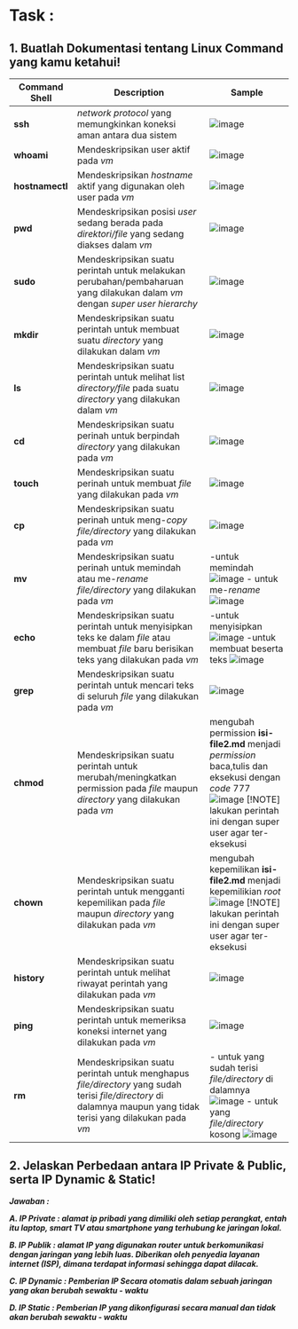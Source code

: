 
# Task :
## 1. Buatlah Dokumentasi tentang Linux Command yang kamu ketahui!
| Command Shell        | Description        | Sample        |
| -------------|-------------|-------------| 
| **ssh** |_network protocol_ yang memungkinkan koneksi aman antara dua sistem| ![image](https://github.com/user-attachments/assets/69a166f0-9080-4d9f-af78-aa744a878abe)|
| **whoami** |Mendeskripsikan user aktif pada _vm_| ![image](https://github.com/user-attachments/assets/ddcecbaa-eaa5-4ee1-9fa1-dd48d359defb)|
| **hostnamectl** |Mendeskripsikan _hostname_ aktif yang digunakan oleh user pada _vm_| ![image](https://github.com/user-attachments/assets/7c33c4e7-84ee-41ea-8bcc-630e58134891)|
| **pwd** |Mendeskripsikan posisi _user_ sedang berada pada _direktori/file_ yang sedang diakses dalam _vm_| ![image](https://github.com/user-attachments/assets/5a6ab72e-fd0b-494a-95c0-c37e26d61ec3)|
| **sudo** |Mendeskripsikan suatu perintah untuk melakukan perubahan/pembaharuan yang dilakukan dalam _vm_ dengan _super user hierarchy_| ![image](https://github.com/user-attachments/assets/c840b2aa-4c97-4dcc-884a-f47b6dafc07e)|
| **mkdir** |Mendeskripsikan suatu perintah untuk membuat suatu _directory_ yang dilakukan dalam _vm_| ![image](https://github.com/user-attachments/assets/50179640-5f6a-44a7-b0cb-c38955ef5562)|
| **ls** |Mendeskripsikan suatu perintah untuk melihat list _directory/file_ pada suatu _directory_ yang dilakukan dalam _vm_| ![image](https://github.com/user-attachments/assets/8ce6f3a0-f838-4150-84c0-61bf5a15ec65)|
| **cd**| Mendeskripsikan suatu perinah untuk berpindah _directory_ yang dilakukan pada _vm_| ![image](https://github.com/user-attachments/assets/630eac5b-d00d-41fc-9420-5b74a0babd99)|
| **touch**| Mendeskripsikan suatu perinah untuk membuat _file_ yang dilakukan pada _vm_| ![image](https://github.com/user-attachments/assets/fb79f84a-c5e6-4a71-8ea0-8cda4baefc49)|
| **cp**| Mendeskripsikan suatu perinah untuk meng-_copy_ _file/directory_ yang dilakukan pada _vm_| ![image](https://github.com/user-attachments/assets/a63c4ae5-cad8-4391-9db7-3544b5edfece)|
| **mv**| Mendeskripsikan suatu perinah untuk memindah atau me-_rename_ _file/directory_ yang dilakukan pada _vm_ | -untuk memindah ![image](https://github.com/user-attachments/assets/93157f7a-6ca0-4189-a6a5-dd9ac3542558) - untuk me-_rename_ ![image](https://github.com/user-attachments/assets/eb67ea4a-f92e-4a8f-a07f-c8682d1c1867)|
| **echo**| Mendeskripsikan suatu perintah untuk menyisipkan teks ke dalam _file_ atau membuat _file_ baru berisikan teks yang dilakukan pada _vm_ | -untuk menyisipkan ![image](https://github.com/user-attachments/assets/996a1c6e-ea8f-403e-b1ab-37e85c01c001) -untuk membuat beserta teks ![image](https://github.com/user-attachments/assets/ddee2a0b-90d1-491a-bc5e-c5dad13a894d)|
| **grep**| Mendeskripsikan suatu perintah untuk mencari teks di seluruh _file_ yang dilakukan pada _vm_ | ![image](https://github.com/user-attachments/assets/2c1849cc-9573-4705-b5be-14cd688f97ff)|
| **chmod**| Mendeskripsikan suatu perintah untuk merubah/meningkatkan permission pada _file_ maupun _directory_ yang dilakukan pada _vm_ | mengubah permission **isi-file2.md** menjadi _permission_ baca,tulis dan eksekusi dengan _code_ 777 ![image](https://github.com/user-attachments/assets/3ed71582-4d83-42dd-8d49-03f9821b7572) [!NOTE] lakukan perintah ini dengan super user agar ter-eksekusi|
| **chown**| Mendeskripsikan suatu perintah untuk mengganti kepemilikan pada _file_ maupun _directory_ yang dilakukan pada _vm_ | mengubah kepemilikan **isi-file2.md** menjadi kepemilikian _root_ ![image](https://github.com/user-attachments/assets/061cdb6f-cb3b-4882-901a-6e2df4e3e712) [!NOTE] lakukan perintah ini dengan super user agar ter-eksekusi|
| **history**| Mendeskripsikan suatu perintah untuk melihat riwayat perintah yang dilakukan pada _vm_ | ![image](https://github.com/user-attachments/assets/484e73ac-5534-470f-8e37-0a19757d59d2)|
| **ping**| Mendeskripsikan suatu perintah untuk memeriksa koneksi internet yang dilakukan pada _vm_ | ![image](https://github.com/user-attachments/assets/484e73ac-5534-470f-8e37-0a19757d59d2)| ![image](https://github.com/user-attachments/assets/0ab59610-75f2-4a88-b040-e6732f7f319f)|
| **rm**| Mendeskripsikan suatu perintah untuk menghapus _file/directory_ yang sudah terisi _file/directory_ di dalamnya maupun yang tidak terisi yang dilakukan pada _vm_ | - untuk yang sudah terisi _file/directory_ di dalamnya ![image](https://github.com/user-attachments/assets/fdb38e62-92df-4b9f-90a3-f77679243c08) - untuk yang _file/directory_ kosong ![image](https://github.com/user-attachments/assets/65e95516-7773-42c7-8355-dd14000f5956)|

## 2. Jelaskan Perbedaan antara IP Private & Public, serta IP Dynamic & Static!

 ***Jawaban :***

   ***A. IP Private : alamat ip pribadi yang dimiliki oleh setiap perangkat, entah itu laptop, smart TV atau smartphone yang terhubung ke jaringan lokal.***

   ***B. IP Publik : alamat IP yang digunakan router untuk berkomunikasi dengan jaringan yang lebih luas. Diberikan oleh penyedia layanan internet (ISP), dimana terdapat informasi sehingga dapat dilacak.***

   ***C. IP Dynamic : Pemberian IP Secara otomatis dalam sebuah jaringan yang akan berubah sewaktu - waktu***

   ***D. IP Static : Pemberian IP yang dikonfigurasi secara manual dan tidak akan berubah sewaktu - waktu***


